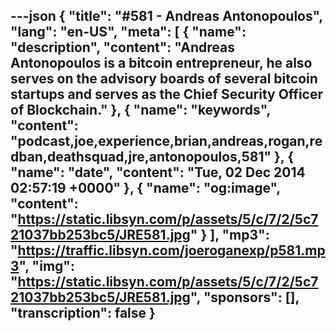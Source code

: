 ---json
{
  "title": "#581 - Andreas Antonopoulos",
  "lang": "en-US",
  "meta": [
    {
      "name": "description",
      "content": "Andreas Antonopoulos is a bitcoin entrepreneur, he also serves on the advisory boards of several bitcoin startups and serves as the Chief Security Officer of Blockchain."
    },
    {
      "name": "keywords",
      "content": "podcast,joe,experience,brian,andreas,rogan,redban,deathsquad,jre,antonopoulos,581"
    },
    {
      "name": "date",
      "content": "Tue, 02 Dec 2014 02:57:19 +0000"
    },
    {
      "name": "og:image",
      "content": "https://static.libsyn.com/p/assets/5/c/7/2/5c721037bb253bc5/JRE581.jpg"
    }
  ],
  "mp3": "https://traffic.libsyn.com/joeroganexp/p581.mp3",
  "img": "https://static.libsyn.com/p/assets/5/c/7/2/5c721037bb253bc5/JRE581.jpg",
  "sponsors": [],
  "transcription": false
}
---
<episode-header />

<timemark seconds="0" />

<transcribe-call-to-action />

<episode-footer />